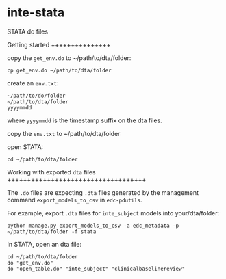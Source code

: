 # inte-stata

STATA do files

Getting started
+++++++++++++++

copy the `get_env.do` to ~/path/to/dta/folder:

    cp get_env.do ~/path/to/dta/folder

create an `env.txt`:

    ~/path/to/do/folder
    ~/path/to/dta/folder
    yyyymmdd


where `yyyymmdd` is the timestamp suffix on the dta files.

copy the `env.txt` to ~/path/to/dta/folder

open STATA:

    cd ~/path/to/dta/folder


Working with exported ``dta`` files
+++++++++++++++++++++++++++++++++++

The ``.do`` files are expecting ``.dta`` files generated by the management command ``export_models_to_csv`` in ``edc-pdutils``.

For example, export ``.dta`` files for ``inte_subject`` models into your/dta/folder:

    python manage.py export_models_to_csv -a edc_metadata -p ~/path/to/dta/folder -f stata

In STATA, open an dta file:

    cd ~/path/to/dta/folder
    do "get_env.do"
    do "open_table.do" "inte_subject" "clinicalbaselinereview"
    
    
